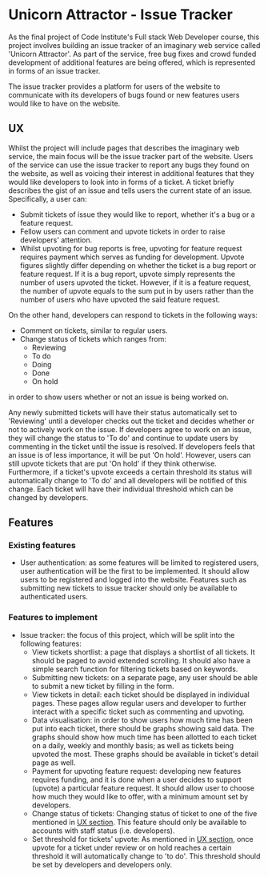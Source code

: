 # Unicorn Attractor - Issue Tracker
As the final project of Code Institute's Full stack Web Developer course, this project involves building an issue tracker of an imaginary web service called 'Unicorn Attractor'. As part of the service, free bug fixes and crowd funded development of additional features are being offered, which is represented in forms of an issue tracker.

The issue tracker provides a platform for users of the website to communicate with its developers of bugs found or new features users would like to have on the website.

## <a name="ux"></a>UX
Whilst the project will include pages that describes the imaginary web service, the main focus will be the issue tracker part of the website. Users of the service can use the issue tracker to report any bugs they found on the website, as well as voicing their interest in additional features that they would like developers to look into in forms of a ticket. A ticket briefly describes the gist of an issue and tells users the current state of an issue. Specifically, a user can:
- Submit tickets of issue they would like to report, whether it's a bug or a feature request.
- Fellow users can comment and upvote tickets in order to raise developers' attention.
- Whilst upvoting for bug reports is free, upvoting for feature request requires payment which serves as funding for development.
Upvote figures slightly differ depending on whether the ticket is a bug report or feature request. If it is a bug report, upvote simply represents the number of users upvoted the ticket. However, if it is a feature request, the number of upvote equals to the sum put in by users rather than the number of users who have upvoted the said feature request.

On the other hand, developers can respond to tickets in the following ways:
- Comment on tickets, similar to regular users.
- Change status of tickets which ranges from:
	- Reviewing
	- To do
	- Doing
	- Done
	- On hold

in order to show users whether or not an issue is being worked on.

Any newly submitted tickets will have their status automatically set to 'Reviewing' until a developer checks out the ticket and decides whether or not to actively work on the issue. If developers agree to work on an issue, they will change the status to 'To do' and continue to update users by commenting in the ticket until the issue is resolved. If developers feels that an issue is of less importance, it will be put 'On hold'. However, users can still upvote tickets that are put 'On hold' if they think otherwise. Furthermore, if a ticket's upvote exceeds a certain threshold its status will automatically change to 'To do' and all developers will be notified of this change. Each ticket will have their individual threshold which can be changed by developers.

## Features
### Existing features
- User authentication: as some features will be limited to registered users, user authentication will be the first to be implemented. It should allow users to be registered and logged into the website. Features such as submitting new tickets to issue tracker should only be available to authenticated users.

### Features to implement
- Issue tracker: the focus of this project, which will be split into the following features:
	- View tickets shortlist: a page that displays a shortlist of all tickets. It should be paged to avoid extended scrolling. It should also have a simple search function for filtering tickets based on keywords.
	- Submitting new tickets: on a separate page, any user should be able to submit a new ticket by filling in the form.
	- View tickets in detail: each ticket should be displayed in individual pages. These pages allow regular users and developer to further interact with a specific ticket such as commenting and upvoting.
	- Data visualisation: in order to show users how much time has been put into each ticket, there should be graphs showing said data. The graphs should show how much time has been allotted to each ticket on a daily, weekly and monthly basis; as well as tickets being upvoted the most. These graphs should be available in ticket's detail page as well.
	- Payment for upvoting feature request: developing new features requires funding, and it is done when a user decides to support (upvote) a particular feature request. It should allow user to choose how much they would like to offer, with a minimum amount set by developers.
	- Change status of tickets: Changing status of ticket to one of the five mentioned in [UX section](#ux). This feature should only be available to accounts with staff status (i.e. developers).
	- Set threshold for tickets' upvote: As mentioned in [UX section](#ux), once upvote for a ticket under review or on hold reaches a certain threshold it will automatically change to 'to do'. This threshold should be set by developers and developers only.
